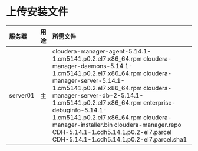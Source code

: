 上传安装文件
================================================================================

| 服务器 | 用途 | 所需文件 |
| :---- | :--- | :------|
| server01 | 主 | cloudera-manager-agent-5.14.1-1.cm5141.p0.2.el7.x86_64.rpm   cloudera-manager-daemons-5.14.1-1.cm5141.p0.2.el7.x86_64.rpm cloudera-manager-server-5.14.1-1.cm5141.p0.2.el7.x86_64.rpm cloudera-manager-server-db-2-5.14.1-1.cm5141.p0.2.el7.x86_64.rpm enterprise-debuginfo-5.14.1-1.cm5141.p0.2.el7.x86_64.rpm cloudera-manager-installer.bin cloudera-manager.repo CDH-5.14.1-1.cdh5.14.1.p0.2-el7.parcel CDH-5.14.1-1.cdh5.14.1.p0.2-el7.parcel.sha1 |
